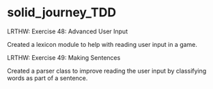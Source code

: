# solid_journey_TDD
LRTHW: Exercise 48: Advanced User Input

Created a lexicon module to help with reading user input in a game. 

LRTHW: Exercise 49: Making Sentences

Created a parser class to improve reading the user input by classifying words as part of a sentence.
